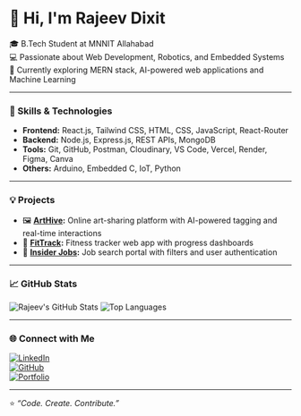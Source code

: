 # 👋 Hi, I'm Rajeev Dixit

🎓 B.Tech Student at MNNIT Allahabad  
💻 Passionate about Web Development, Robotics, and Embedded Systems  
🚀 Currently exploring MERN stack, AI-powered web applications and Machine Learning

---

### 🧠 Skills & Technologies
- **Frontend:** React.js, Tailwind CSS, HTML, CSS, JavaScript, React-Router  
- **Backend:** Node.js, Express.js, REST APIs, MongoDB  
- **Tools:** Git, GitHub, Postman, Cloudinary, VS Code, Vercel, Render, Figma, Canva  
- **Others:** Arduino, Embedded C, IoT, Python  

---

### 💡 Projects
- 🖼️ **[ArtHive](https://github.com/rajeevdixit-16/ArtHive):** Online art-sharing platform with AI-powered tagging and real-time interactions  
- 💪 **[FitTrack](https://github.com/rajeevdixit-16/FitTrack):** Fitness tracker web app with progress dashboards  
- 💼 **[Insider Jobs](https://github.com/rajeevdixit-16/Insider-Jobs):** Job search portal with filters and user authentication  

---

### 📈 GitHub Stats
![Rajeev's GitHub Stats](https://github-readme-stats.vercel.app/api?username=rajeevdixit-16&show_icons=true&theme=tokyonight)
![Top Languages](https://github-readme-stats.vercel.app/api/top-langs/?username=rajeevdixit-16&layout=compact&theme=tokyonight)

---

### 🌐 Connect with Me
[![LinkedIn](https://img.shields.io/badge/LinkedIn-blue?logo=linkedin&logoColor=white)](https://www.linkedin.com/in/rajeev-dixit-892526346/)  
[![GitHub](https://img.shields.io/badge/GitHub-black?logo=github&logoColor=white)](https://github.com/rajeevdixit-16)  
[![Portfolio](https://img.shields.io/badge/Portfolio-000?logo=vercel&logoColor=white)](https://your-portfolio-link.vercel.app)

---
⭐️ *“Code. Create. Contribute.”*

